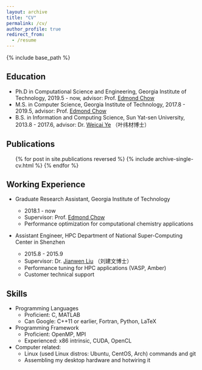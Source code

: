 ```yaml
---
layout: archive
title: "CV"
permalink: /cv/
author_profile: true
redirect_from:
  - /resume
---
```


{% include base_path %}

## Education
* Ph.D in Computational Science and Engineering, Georgia Institute of Technology, 2019.5 - now, advisor: Prof. [Edmond Chow](https://www.cc.gatech.edu/~echow/)
* M.S. in Computer Science, Georgia Institute of Technology, 2017.8 - 2019.5, advisor: Prof. [Edmond Chow](https://www.cc.gatech.edu/~echow/)
* B.S. in Information and Computing Science, Sun Yat-sen University, 2013.8 - 2017.6, advisor: Dr. [Weicai Ye](https://www.researchgate.net/scientific-contributions/2033993793_Weicai_Ye) （叶纬材博士）

## Publications
  <ul>{% for post in site.publications reversed %}
    {% include archive-single-cv.html %}
  {% endfor %}</ul>

## Working Experience
* Graduate Research Assistant, Georgia Institute of Technology
  * 2018.1 - now
  * Supervisor: Prof. [Edmond Chow](https://www.cc.gatech.edu/~echow/)
  * Performance optimization for computational chemistry applications

* Assistant Engineer, HPC Department of National Super-Computing Center in Shenzhen
  * 2015.8 - 2015.9
  * Supervisor: Dr. [Jianwen Liu](https://www.researchgate.net/profile/Jianwen_Liu) （刘建文博士）
  * Performance tuning for HPC applications (VASP, Amber)
  * Customer technical support
  
## Skills
* Programming Languages
  * Proficient: C, MATLAB
  * Can Google: C++11 or earlier, Fortran, Python, LaTeX
* Programming Framework
  * Proficient: OpenMP, MPI
  * Experienced: x86 intrinsic, CUDA, OpenCL
* Computer related:
  * Linux (used Linux distros: Ubuntu, CentOS, Arch) commands and git
  * Assembling my desktop hardware and hotwiring it



<!--
#Talks
  <ul>{% for post in site.talks %}
    {% include archive-single-talk-cv.html %}
  {% endfor %}</ul>

#Teaching
  <ul>{% for post in site.teaching %}
    {% include archive-single-cv.html %}
  {% endfor %}</ul>
-->